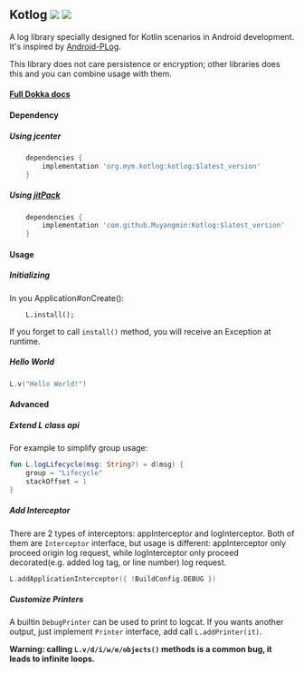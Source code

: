## Kotlog [![](https://jitpack.io/v/Muyangmin/Kotlog.svg)](https://jitpack.io/#Muyangmin/Kotlog) [![](https://img.shields.io/badge/Dokka-Full-brightgreen.svg)](https://muyangmin.github.io/Kotlog/org.mym.kotlog/index.html)

A log library specially designed for Kotlin scenarios in Android development. It's inspired by [Android-PLog](https://github.com/JumeiRdGroup/Android-PLog).

This library does not care persistence or encryption; other libraries does this and you can combine usage with them.

#### [Full Dokka docs](https://muyangmin.github.io/Kotlog/org.mym.kotlog/index.html)

#### Dependency
##### Using jcenter
```groovy
	dependencies {
		implementation 'org.mym.kotlog:kotlog:$latest_version'
	}
```

##### Using [jitPack](https://jitpack.io)
```groovy
	dependencies {
		implementation 'com.github.Muyangmin:Kotlog:$latest_version'
	}
```

#### Usage
##### Initializing
In you Application#onCreate():
```
    L.install();
```
If you forget to call `install()` method, you will receive an Exception at runtime.
##### Hello World
```kotlin
L.v("Hello World!")
```
#### Advanced
##### Extend L class api
For example to simplify group usage:
```kotlin
fun L.logLifecycle(msg: String?) = d(msg) {
    group = "Lifecycle"
    stackOffset = 1
}
```

##### Add Interceptor
There are 2 types of interceptors: appInterceptor and logInterceptor. Both of them are `Interceptor` interface, but usage is different: appInterceptor only proceed origin log request, while logInterceptor only proceed decorated(e.g. added log tag, or line number) log request.
```kotlin
L.addApplicationInterceptor({ !BuildConfig.DEBUG })
``` 
##### Customize Printers
A builtin `DebugPrinter` can be used to print to logcat. If you wants another output, just implement `Printer` interface, add call `L.addPrinter(it)`.

**Warning: calling `L.v/d/i/w/e/objects()` methods is a common bug, it leads to infinite loops.**